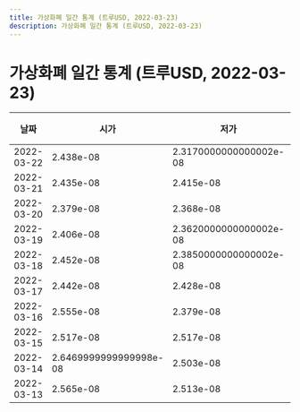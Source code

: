 ```yaml
---
title: 가상화폐 일간 통계 (트루USD, 2022-03-23)
description: 가상화폐 일간 통계 (트루USD, 2022-03-23)
---
```


가상화폐 일간 통계 (트루USD, 2022-03-23)
===

|날짜|시가|저가|고가|종가|비고|
|--|--|--|--|--|--|
|2022-03-22|2.438e-08|2.3170000000000002e-08|2.438e-08|2.345e-08|    |
|2022-03-21|2.435e-08|2.415e-08|2.462e-08|2.438e-08|    |
|2022-03-20|2.379e-08|2.368e-08|2.435e-08|2.435e-08|    |
|2022-03-19|2.406e-08|2.3620000000000002e-08|2.421e-08|2.365e-08|    |
|2022-03-18|2.452e-08|2.3850000000000002e-08|2.491e-08|2.4049999999999997e-08|    |
|2022-03-17|2.442e-08|2.428e-08|2.482e-08|2.4530000000000002e-08|    |
|2022-03-16|2.555e-08|2.379e-08|2.555e-08|2.443e-08|    |
|2022-03-15|2.517e-08|2.517e-08|2.6049999999999998e-08|2.555e-08|    |
|2022-03-14|2.6469999999999998e-08|2.503e-08|2.6469999999999998e-08|2.534e-08|    |
|2022-03-13|2.565e-08|2.513e-08|2.6279999999999998e-08|2.578e-08|    |
